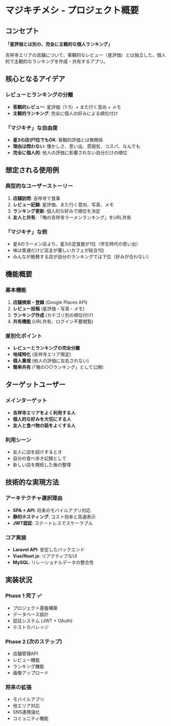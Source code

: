 # マジキチメシ - プロジェクト概要

## コンセプト

**「星評価とは別の、完全に主観的な個人ランキング」**

吉祥寺エリアの店舗について、客観的なレビュー（星評価）とは独立した、個人的で主観的なランキングを作成・共有するアプリ。

## 核心となるアイデア

### レビューとランキングの分離
- **客観的レビュー**: 星評価（1-5）+ また行く意向 + メモ
- **主観的ランキング**: 完全に個人の好みによる順位付け

### 「マジキチ」な自由度
- **星3の店が1位でもOK**: 客観的評価とは無関係
- **理由は問わない**: 懐かしさ、思い出、雰囲気、コスパ、なんでも
- **完全に個人的**: 他人の評価に影響されない自分だけの順位

## 想定される使用例

### 典型的なユーザーストーリー
1. **店舗訪問**: 吉祥寺で食事
2. **レビュー記録**: 星評価、また行く意向、写真、メモ
3. **ランキング更新**: 個人的な好みで順位を決定
4. **友人と共有**: 「俺の吉祥寺ラーメンランキング」をURL共有

### 「マジキチ」な例
- 星4のラーメン店より、星3の定食屋が1位（学生時代の思い出）
- 味は普通だけど店主が優しいカフェが総合1位
- みんなが絶賛する店が自分のランキングでは下位（好みが合わない）

## 機能概要

### 基本機能
1. **店舗検索・登録** (Google Places API)
2. **レビュー投稿** (星評価・写真・メモ)
3. **ランキング作成** (カテゴリ別の順位付け)
4. **共有機能** (URL共有、ログイン不要閲覧)

### 差別化ポイント
- **レビューとランキングの完全分離**
- **地域特化** (吉祥寺エリア限定)
- **個人重視** (他人の評価に左右されない)
- **簡単共有** (「俺の○○ランキング」として公開)

## ターゲットユーザー

### メインターゲット
- **吉祥寺エリアをよく利用する人**
- **個人的な好みを大切にする人**
- **友人と食べ物の話をよくする人**

### 利用シーン
- 友人に店を紹介するとき
- 自分の食べ歩き記録として
- 新しい店を開拓した後の整理

## 技術的な実現方法

### アーキテクチャ選択理由
- **SPA + API**: 将来のモバイルアプリ対応
- **静的ホスティング**: コスト効率と高速表示
- **JWT認証**: ステートレスでスケーラブル

### コア実装
- **Laravel API**: 安定したバックエンド
- **Vue/Nuxt.js**: リアクティブなUI
- **MySQL**: リレーショナルデータの整合性

## 実装状況

### Phase 1 完了 ✅
- プロジェクト基盤構築
- データベース設計
- 認証システム (JWT + OAuth)
- テストカバレッジ

### Phase 2 (次のステップ)
- 店舗管理API
- レビュー機能
- ランキング機能
- 画像アップロード

### 将来の拡張
- モバイルアプリ
- 他エリア対応
- SNS連携強化
- コミュニティ機能